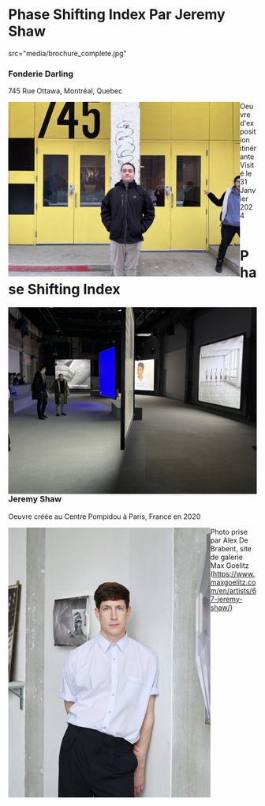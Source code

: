 # Phase Shifting Index Par Jeremy Shaw
src="media/brochure_complete.jpg"

### <p align="left">Fonderie Darling</p>
<p align="left">745 Rue Ottawa, Montréal, Quebec</p>
<img align="left" width="470" src="media/entrer_fonderie_darling.jpg">

Oeuvre d'exposition itinérante <br>
Visité le 31 Janvier 2024 <br>
<br>
# Phase Shifting Index
<img align="right" width="560" src="media/vue_ensemble_oeuvre.jpg">

### <p align="left">Jeremy Shaw</p>
Oeuvre créée au Centre Pompidou à Paris, France en 2020

<img align="left" width="410" src="media/jeremy_shaw.webp">

Photo prise par Alex De Brabent, site de galerie Max Goelitz
(https://www.maxgoelitz.com/en/artists/67-jeremy-shaw/)
